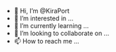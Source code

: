 - 👋 Hi, I’m @KiraPort
- 👀 I’m interested in ...
- 🌱 I’m currently learning ...
- 💞️ I’m looking to collaborate on ...
- 📫 How to reach me ...

<!---
KiraPort/KiraPort is a ✨ special ✨ repository because its `README.md` (this file) appears on your GitHub profile.
You can click the Preview link to take a look at your changes.
--->
